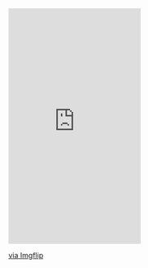 <div style="width:260px;max-width:100%;"><div style="height:0;padding-bottom:178.46%;position:relative;"><iframe width="260" height="464" style="position:absolute;top:0;left:0;width:100%;height:100%;" frameBorder="0" src="https://imgflip.com/embed/6iitjh"></iframe></div><p><a href="https://imgflip.com/gif/6iitjh">via Imgflip</a></p></div>
